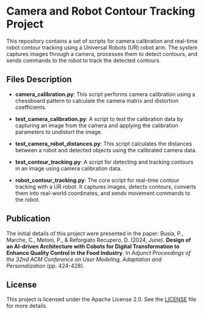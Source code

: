 
# Camera and Robot Contour Tracking Project

This repository contains a set of scripts for camera calibration and real-time robot contour tracking using a Universal Robots (UR) robot arm. The system captures images through a camera, processes them to detect contours, and sends commands to the robot to track the detected contours.

## Files Description

- **camera_calibration.py**: This script performs camera calibration using a chessboard pattern to calculate the camera matrix and distortion coefficients.
  
- **test_camera_calibration.py**: A script to test the calibration data by capturing an image from the camera and applying the calibration parameters to undistort the image.

- **test_camera_robot_distances.py**: This script calculates the distances between a robot and detected objects using the calibrated camera data.

- **test_contour_tracking.py**: A script for detecting and tracking contours in an image using camera calibration data.

- **robot_contour_tracking.py**: The core script for real-time contour tracking with a UR robot. It captures images, detects contours, converts them into real-world coordinates, and sends movement commands to the robot.

## Publication

The initial details of this project were presented in the paper:
Busia, P., Marche, C., Meloni, P., & Reforgiato Recupero, D. (2024, June). **Design of an AI-driven Architecture with Cobots for Digital Transformation to Enhance Quality Control in the Food Industry**. In *Adjunct Proceedings of the 32nd ACM Conference on User Modeling, Adaptation and Personalization* (pp. 424-428).

## License

This project is licensed under the Apache License 2.0. See the [LICENSE](./LICENSE) file for more details.

